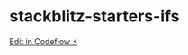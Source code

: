 # stackblitz-starters-ifs

[Edit in Codeflow ⚡️](https://stackblitz.com/~/github.com/nrichardson112/stackblitz-starters-ifs)